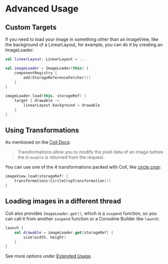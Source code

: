 # Advanced Usage

## Custom Targets

If you need to load your image in something other than an ImageView, like the background
 of a LinearLayout, for example, you can do it by creating an ImageLoader:

```kotlin
val linearLayout: LinearLayout = ...

val imageLoader = ImageLoader(this) {
    componentRegistry {
        add(StorageReferenceFetcher())
    }
}

imageLoader.load(this, storageRef) {
    target { drawable ->
        linearLayout.background = drawable
    }
}
```

## Using Transformations

As mentioned on the [Coil Docs](https://coil-kt.github.io/coil/transformations/):

> Transformations allow you to modify the pixel data of an image before the `Drawable` is returned from the request.

You can use one of the 4 transformations packed with Coil, like
 [circle crop](https://coil-kt.github.io/coil/api/coil-base/coil.transform/-circle-crop-transformation/):

```kotlin
imageView.load(storageRef) {
    transformations(CircleCropTransformation())
}
```

## Loading images in a different thread

Coil also provides `ImageLoader.get()`, which is a `suspend` function, so you can call it from another `suspend` function
 or a Coroutine Builder like `launch`:

```kotlin
launch {
    val drawable = imageLoader.get(storageRef) {
        size(width, height)
    }
}
```

See more options under [Extended Usage](docs/extended_usage.md).
